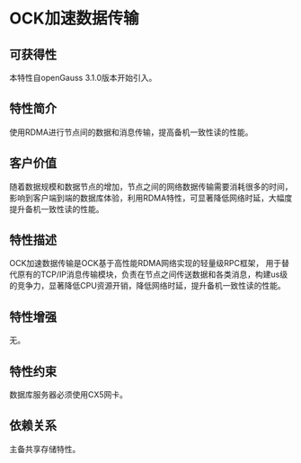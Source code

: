 # OCK加速数据传输<a name="ZH-CN_TOPIC_0000001336415954"></a>

## 可获得性<a name="section1271121702611"></a>

本特性自openGauss 3.1.0版本开始引入。

## 特性简介<a name="section389532632615"></a>

使用RDMA进行节点间的数据和消息传输，提高备机一致性读的性能。

## 客户价值<a name="section16338114352616"></a>

随着数据规模和数据节点的增加，节点之间的网络数据传输需要消耗很多的时间，影响到客户端到端的数据库体验，利用RDMA特性，可显著降低网络时延，大幅度提升备机一致性读的性能。

## 特性描述<a name="section6556152132619"></a>

OCK加速数据传输是OCK基于高性能RDMA网络实现的轻量级RPC框架， 用于替代原有的TCP/IP消息传输模块，负责在节点之间传送数据和各类消息，构建us级的竞争力，显著降低CPU资源开销，降低网络时延，提升备机一致性读的性能。

## 特性增强<a name="section12138185182719"></a>

无。

## 特性约束<a name="section1172911416276"></a>

数据库服务器必须使用CX5网卡。

## 依赖关系<a name="section19664925202713"></a>

主备共享存储特性。

